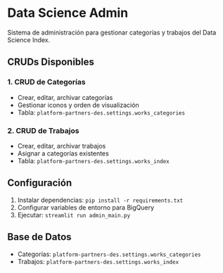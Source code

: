 # Data Science Admin

Sistema de administración para gestionar categorías y trabajos del Data Science Index.

## CRUDs Disponibles

### 1. CRUD de Categorías
- Crear, editar, archivar categorías
- Gestionar iconos y orden de visualización
- Tabla: `platform-partners-des.settings.works_categories`

### 2. CRUD de Trabajos
- Crear, editar, archivar trabajos
- Asignar a categorías existentes
- Tabla: `platform-partners-des.settings.works_index`

## Configuración

1. Instalar dependencias: `pip install -r requirements.txt`
2. Configurar variables de entorno para BigQuery
3. Ejecutar: `streamlit run admin_main.py`

## Base de Datos

- Categorías: `platform-partners-des.settings.works_categories`
- Trabajos: `platform-partners-des.settings.works_index`
